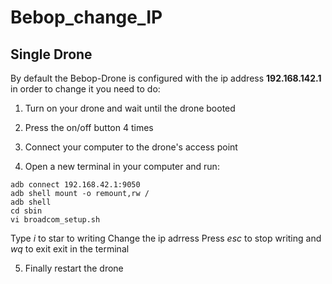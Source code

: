 # Bebop_change_IP

## Single Drone 

By default the Bebop-Drone is configured with the ip address **192.168.142.1** in order to change it you need to do:


1.  Turn on your drone and wait until the drone booted 

2.  Press the on/off button 4 times 

3.  Connect your computer to the drone's access point
 
4.  Open a new terminal in your computer and run:
  ```
  adb connect 192.168.42.1:9050
  adb shell mount -o remount,rw /
  adb shell 
  cd sbin
  vi broadcom_setup.sh
  ```
  Type *i* to star to writing 
  Change the ip adrress 
  Press *esc* to stop writing and *wq* to exit 
  exit in the terminal  

5. Finally restart the drone 
